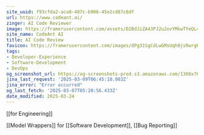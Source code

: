 ```yaml
---
site_uuid: f93cfda2-aca8-487c-b906-45e2cd87c6df
url: https://www.codeant.ai/
zinger: AI Code Reviewer
image: https://framerusercontent.com/assets/D2BdJiZA43PJ2u2ovYMkwTYeQL4.png
site_name: CodeAnt AI
title: AI Code Review
favicon: https://framerusercontent.com/images/dPg31SgCdLwGMsUqh0jsRwrgPQU.png
tags:
- Developer-Experience
- Software-Development
- DevOps
og_screenshot_url: https://og-screenshots-prod.s3.amazonaws.com/1366x768/80/false/d2265e89eea57e11d319424515aeb065f0b3229cd61bbbaab10befa13a588f59.jpeg
jina_last_request: '2025-03-09T06:45:10.083Z'
jina_error: "Error occurred"
og_last_fetch: '2025-03-07T05:20:56.433Z'
date_modified: 2025-03-24
---
```



[[for Engineering]]

[[Model Wrappers]] for [[Software Development]], [[Bug Reporting]]


